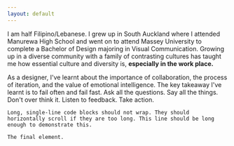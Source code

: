 ```yaml
---
layout: default
---
```

<link href="https://fonts.googleapis.com/css?family=Merriweather:400,400i,700,700i|Roboto:400,400i,700,700i" rel="stylesheet">

I am half Filipino/Lebanese. I grew up in South Auckland where I attended Manurewa High School and went on to attend Massey University to complete a Bachelor of Design majoring in Visual Communication. Growing up in a diverse community with a family of contrasting cultures has taught me how essential culture and diversity is, **especially in the work place.** 

As a designer, I've learnt about the importance of collaboration, the process of iteration, and the value of emotional intelligence. The key takeaway I've learnt is to fail often and fail fast. Ask all the questions. Say all the things. Don't over think it. Listen to feedback. Take action.

```
Long, single-line code blocks should not wrap. They should horizontally scroll if they are too long. This line should be long enough to demonstrate this.
```

```
The final element.
```
